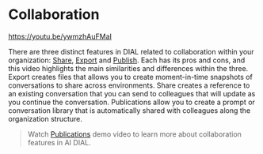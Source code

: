 # Collaboration

https://youtu.be/ywmzhAuFMaI

There are three distinct features in DIAL related to collaboration within your organization: [Share](/docs/tutorials/0.user-guide.md#share), [Export](/docs/tutorials/0.user-guide.md#export) and [Publish](docs/tutorials/2.devops/1.configuration/1.enable-publications-chat.md). Each has its pros and cons, and this video highlights the main similarities and differences within the three. Export creates files that allows you to create moment-in-time snapshots of conversations to share across environments. Share creates a reference to an existing conversation that you can send to colleagues that will update as you continue the conversation. Publications allow you to create a prompt or conversation library that is automatically shared with colleagues along the organization structure.

> Watch [Publications](/docs/video%20demos/1.Chat/4.dial-publications.md) demo video to learn more about collaboration features in AI DIAL.